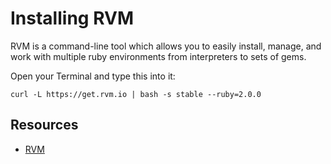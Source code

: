 # Installing RVM

RVM is a command-line tool which allows you to easily install, manage, and work with multiple ruby environments from interpreters to sets of gems.

Open your Terminal and type this into it:

```
curl -L https://get.rvm.io | bash -s stable --ruby=2.0.0
```


## Resources

- [RVM](http://rvm.io)
